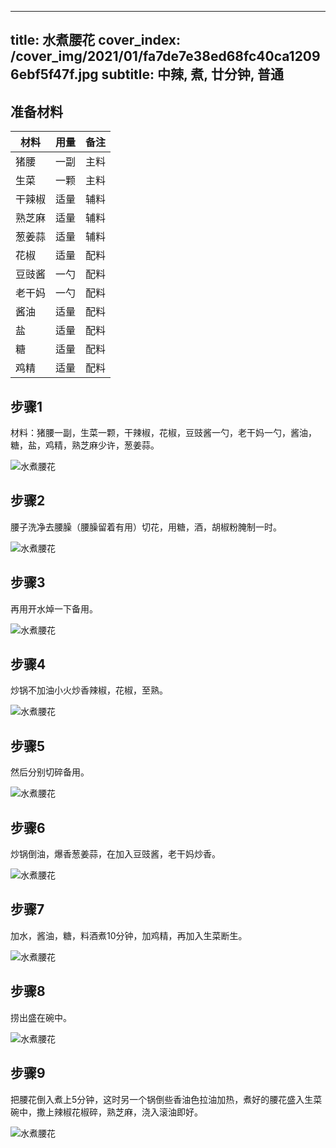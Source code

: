 
---
title: 水煮腰花
cover_index: /cover_img/2021/01/fa7de7e38ed68fc40ca12096ebf5f47f.jpg
subtitle: 中辣, 煮, 廿分钟, 普通
---

## 准备材料

| 材料     | 用量 | 备注|
| ------- | ----- | --- |
| 猪腰 | 一副| 主料 |
| 生菜 | 一颗| 主料 |
| 干辣椒 | 适量| 辅料 |
| 熟芝麻 | 适量| 辅料 |
| 葱姜蒜 | 适量| 辅料 |
| 花椒 | 适量| 配料 |
| 豆豉酱 | 一勺| 配料 |
| 老干妈 | 一勺| 配料 |
| 酱油 | 适量| 配料 |
| 盐 | 适量| 配料 |
| 糖 | 适量| 配料 |
| 鸡精 | 适量| 配料 |

## 步骤1

材料：猪腰一副，生菜一颗，干辣椒，花椒，豆豉酱一勺，老干妈一勺，酱油，糖，盐，鸡精，熟芝麻少许，葱姜蒜。

![水煮腰花](https://i8.meishichina.com/attachment/recipe/201010/201010181441571.jpg?x-oss-process=style/p320) 

## 步骤2

腰子洗净去腰臊（腰臊留着有用）切花，用糖，酒，胡椒粉腌制一时。

![水煮腰花](https://i8.meishichina.com/attachment/recipe/201010/201010181442284.jpg?x-oss-process=style/p320) 

## 步骤3

再用开水焯一下备用。

![水煮腰花](https://i8.meishichina.com/attachment/recipe/201010/201010181442468.jpg?x-oss-process=style/p320) 

## 步骤4

炒锅不加油小火炒香辣椒，花椒，至熟。

![水煮腰花](https://i8.meishichina.com/attachment/recipe/201010/201010181443202.jpg?x-oss-process=style/p320) 

## 步骤5

然后分别切碎备用。

![水煮腰花](https://i8.meishichina.com/attachment/recipe/201010/201010181443302.jpg?x-oss-process=style/p320) 

## 步骤6

炒锅倒油，爆香葱姜蒜，在加入豆豉酱，老干妈炒香。

![水煮腰花](https://i8.meishichina.com/attachment/recipe/201010/201010181443452.jpg?x-oss-process=style/p320) 

## 步骤7

加水，酱油，糖，料酒煮10分钟，加鸡精，再加入生菜断生。

![水煮腰花](https://i8.meishichina.com/attachment/recipe/201010/201010181444221.jpg?x-oss-process=style/p320) 

## 步骤8

捞出盛在碗中。

![水煮腰花](https://i8.meishichina.com/attachment/recipe/201010/201010181444308.jpg?x-oss-process=style/p320) 

## 步骤9

把腰花倒入煮上5分钟，这时另一个锅倒些香油色拉油加热，煮好的腰花盛入生菜碗中，撒上辣椒花椒碎，熟芝麻，浇入滚油即好。

![水煮腰花](https://i8.meishichina.com/attachment/recipe/201010/201010181444463.jpg?x-oss-process=style/p320) 

